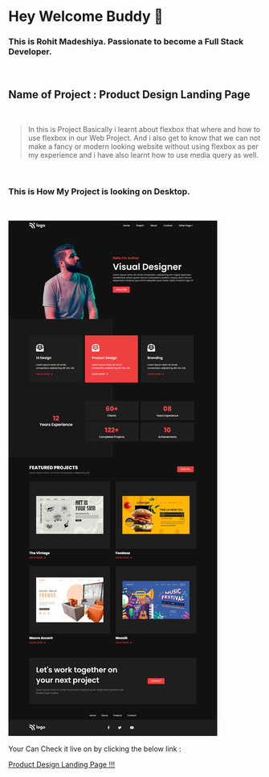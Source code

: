 # Hey Welcome Buddy 👋

### This is Rohit Madeshiya. Passionate to become a Full Stack Developer.

</br>

## Name of Project : **Product Design Landing Page**

</br>

> In this is Project Basically i learnt about flexbox that where and how to use flexbox in our Web Project. And i also get to know that we can not make a fancy or modern looking website without using flexbox as per my experience and i have also learnt how to use media query as well.

</br>

### This is How My Project is looking on Desktop.

</br>

![Image](./Assets/screencapture-127-0-0-1-5501-index-html-2022-07-28-20_56_39.png)

Your Can Check it live on by clicking the below link :

[Product Design Landing Page !!!](https://product-landing-page-complete.netlify.app/ "Product Design Landing page By Rohit Madeshiya")
